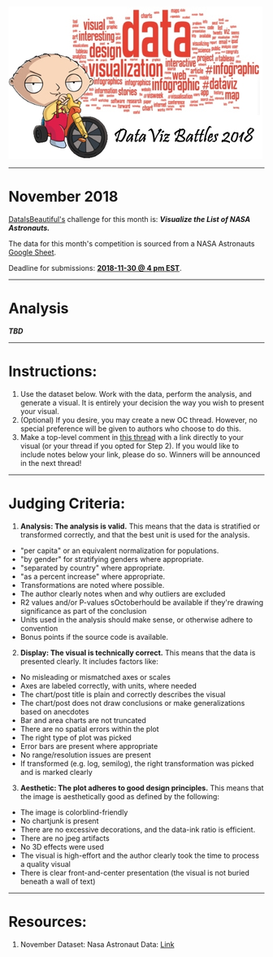![Project Logo](https://github.com/ereidelbach/dataVizBattles/blob/master/dataVizBattlesLogo.jpg)

----

# November 2018

[DataIsBeautiful's](https://www.reddit.com/r/dataisbeautiful/comments/9ud457/battle_dataviz_battle_for_the_month_of_november/) challenge for this month is:  <b><i>Visualize the List of NASA Astronauts.</i></b>

The data for this month's competition is sourced from a NASA Astronauts [Google Sheet](https://docs.google.com/spreadsheets/d/1kG9Jwknb6siBk0nm8lW40ltkJQuXPekc8zXikXp-rdg/edit?hl=en_US&hl=en_US#gid=0).

Deadline for submissions: <b><u>2018-11-30 @ 4 pm EST</u></b>.

---

# Analysis

<b><i>TBD</i></b>

---

# Instructions:

1. Use the dataset below. Work with the data, perform the analysis, and generate a visual. It is entirely your decision the way you wish to present your visual.
2. (Optional) If you desire, you may create a new OC thread. However, no special preference will be given to authors who choose to do this.
3. Make a top-level comment in [this thread](https://www.reddit.com/r/dataisbeautiful/comments/9ud457/battle_dataviz_battle_for_the_month_of_november/) with a link directly to your visual (or your thread if you opted for Step 2). If you would like to include notes below your link, please do so. Winners will be announced in the next thread!

---

# Judging Criteria:

1. <b>Analysis: The analysis is valid.</b>  This means that the data is stratified or transformed correctly, and that the best unit is used for the analysis.
  - "per capita" or an equivalent normalization for populations.
  - "by gender" for stratifying genders where appropriate.
  - "separated by country" where appropriate.
  - "as a percent increase" where appropriate.
  - Transformations are noted where possible.
  - The author clearly notes when and why outliers are excluded
  - R2 values and/or P-values sOctoberhould be available if they're drawing significance as part of the conclusion
  - Units used in the analysis should make sense, or otherwise adhere to convention
  - Bonus points if the source code is available.
2. <b>Display: The visual is technically correct.</b>  This means that the data is presented clearly. It includes factors like:
  - No misleading or mismatched axes or scales
  - Axes are labeled correctly, with units, where needed
  - The chart/post title is plain and correctly describes the visual
  - The chart/post does not draw conclusions or make generalizations based on anecdotes
  - Bar and area charts are not truncated
  - There are no spatial errors within the plot
  - The right type of plot was picked
  - Error bars are present where appropriate
  - No range/resolution issues are present
  - If transformed (e.g. log, semilog), the right transformation was picked and is marked clearly
3. <b>Aesthetic: The plot adheres to good design principles.</b> This means that the image is aesthetically good as defined by the following:
  - The image is colorblind-friendly
  - No chartjunk is present
  - There are no excessive decorations, and the data-ink ratio is efficient.
  - There are no jpeg artifacts
  - No 3D effects were used
  - The visual is high-effort and the author clearly took the time to process a quality visual
  - There is clear front-and-center presentation (the visual is not buried beneath a wall of text)

----

# Resources:

1. November Dataset: Nasa Astronaut Data: [Link][1]

  [1]: https://docs.google.com/spreadsheets/d/1kG9Jwknb6siBk0nm8lW40ltkJQuXPekc8zXikXp-rdg/edit?hl=en_US&hl=en_US#gid=0
